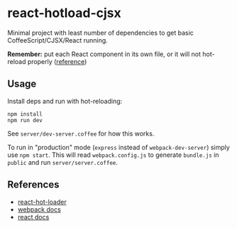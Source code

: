 # react-hotload-cjsx

Minimal project with least number of dependencies to get basic CoffeeScript/CJSX/React running.

**Remember:** put each React component in its own file, or it will not hot-reload properly ([reference](https://github.com/gaearon/react-hot-loader/issues/163))


## Usage

Install deps and run with hot-reloading:

```
npm install
npm run dev
```

See `server/dev-server.coffee` for how this works.


To run in "production" mode (`express` instead of `webpack-dev-server`) simply use `npm start`. This will read `webpack.config.js` to generate `bundle.js` in `public` and run `server/server.coffee`.


## References

- [react-hot-loader](http://gaearon.github.io/react-hot-loader/)
- [webpack docs](http://webpack.github.io/docs/)
- [react docs](https://facebook.github.io/react/docs/getting-started.html)
